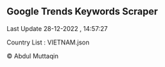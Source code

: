 

## Google Trends Keywords Scraper 
 
Last Update 28-12-2022 , 14:57:27

Country List :
VIETNAM.json



© Abdul Muttaqin 
